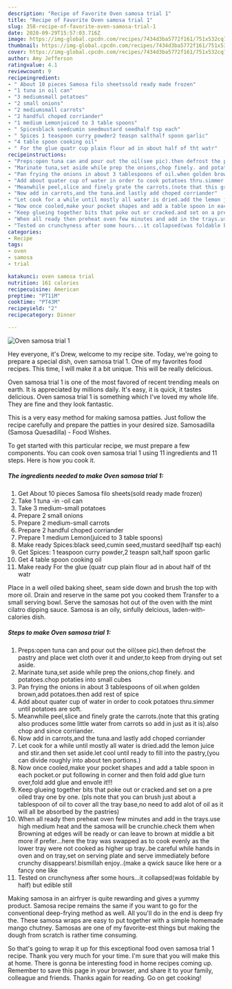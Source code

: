 ```yaml
---
description: "Recipe of Favorite Oven samosa trial 1"
title: "Recipe of Favorite Oven samosa trial 1"
slug: 358-recipe-of-favorite-oven-samosa-trial-1
date: 2020-09-29T15:57:03.716Z
image: https://img-global.cpcdn.com/recipes/7434d3ba5772f161/751x532cq70/oven-samosa-trial-1-recipe-main-photo.jpg
thumbnail: https://img-global.cpcdn.com/recipes/7434d3ba5772f161/751x532cq70/oven-samosa-trial-1-recipe-main-photo.jpg
cover: https://img-global.cpcdn.com/recipes/7434d3ba5772f161/751x532cq70/oven-samosa-trial-1-recipe-main-photo.jpg
author: Amy Jefferson
ratingvalue: 4.1
reviewcount: 9
recipeingredient:
- " About 10 pieces Samosa filo sheetssold ready made frozen"
- "1 tuna in oil can"
- "3 mediumsmall potatoes"
- "2 small onions"
- "2 mediumsmall carrots"
- "2 handful choped corriander"
- "1 medium Lemonjuiced to 3 table spoons"
- " Spicesblack seedcumin seedmustard seedhalf tsp each"
- " Spices 1 teaspoon curry powder2 teaspn salthalf spoon garlic"
- "4 table spoon cooking oil"
- " For the glue quatr cup plain flour ad in about half of tht watr"
recipeinstructions:
- "Preps:open tuna can and pour out the oil(see pic).then defrost the pastry and place wet cloth over it and under,to keep from drying out set aside."
- "Marinate tuna,set aside while prep the onions,chop finely. and potatoes.chop potaties into small cubes"
- "Pan frying the onions in about 3 tablespoons of oil.when golden brown,add potatoes.then add rest of spice"
- "Add about quater cup of water in order to cook potatoes thru.simmer until potatoes are soft."
- "Meanwhile peel,slice and finely grate the carrots.(note that this grating also produces some little water from carrots so add in just as it is).also chop and since corriander."
- "Now add in carrots,and the tuna.and lastly add choped corriander"
- "Let cook for a while until mostly all water is dried.add the lemon juice and stir.and then set aside.let cool until ready to fill into the pastry,(you can divide roughly into about ten portions.)"
- "Now once cooled,make your pocket shapes and add a table spoon in each pocket.or put following in corner and then fold add glue turn over,fold add glue and envole it!!!"
- "Keep glueing together bits that poke out or cracked.and set on a pre oiled tray one by one. (pls note that you can brush just about a tablespoon of oil to cover all the tray base,no need to add alot of oil as it will all be absorbed by the pastries)"
- "When all ready then preheat oven few minutes and add in the trays.use high medium heat and the samosa will be crunchie.check them when Browning at edges will be ready or can leave to brown at middle a bit more if prefer...here the tray was swapped as to cook evenly as the lower tray were not cooked as higher up tray..be careful while hands in oven and on tray,set on serving plate and serve immediately before crunchy disappears!.bismillah enjoy..(make a qwick sauce like here or a fancy one like"
- "Tested on crunchyness after some hours...it collapsed(was foldable by half) but edible still"
categories:
- Recipe
tags:
- oven
- samosa
- trial

katakunci: oven samosa trial 
nutrition: 161 calories
recipecuisine: American
preptime: "PT11M"
cooktime: "PT43M"
recipeyield: "2"
recipecategory: Dinner

---
```



![Oven samosa trial 1](https://img-global.cpcdn.com/recipes/7434d3ba5772f161/751x532cq70/oven-samosa-trial-1-recipe-main-photo.jpg)

Hey everyone, it's Drew, welcome to my recipe site. Today, we're going to prepare a special dish, oven samosa trial 1. One of my favorites food recipes. This time, I will make it a bit unique. This will be really delicious.

Oven samosa trial 1 is one of the most favored of recent trending meals on earth. It is appreciated by millions daily. It's easy, it is quick, it tastes delicious. Oven samosa trial 1 is something which I've loved my whole life. They are fine and they look fantastic.

This is a very easy method for making samosa patties. Just follow the recipe carefully and prepare the patties in your desired size. Samosadilla (Samosa Quesadilla) - Food Wishes.


To get started with this particular recipe, we must prepare a few components. You can cook oven samosa trial 1 using 11 ingredients and 11 steps. Here is how you cook it.

<!--inarticleads1-->

##### The ingredients needed to make Oven samosa trial 1:

1. Get  About 10 pieces Samosa filo sheets(sold ready made frozen)
1. Take 1 tuna -in -oil can
1. Take 3 medium-small potatoes
1. Prepare 2 small onions
1. Prepare 2 medium-small carrots
1. Prepare 2 handful choped corriander
1. Prepare 1 medium Lemon(juiced to 3 table spoons)
1. Make ready  Spices:black seed,cumin seed,mustard seed(half tsp each)
1. Get  Spices: 1 teaspoon curry powder,2 teaspn salt,half spoon garlic
1. Get 4 table spoon cooking oil
1. Make ready  For the glue (quatr cup plain flour ad in about half of tht watr


Place in a well oiled baking sheet, seam side down and brush the top with more oil. Drain and reserve in the same pot you cooked them Transfer to a small serving bowl. Serve the samosas hot out of the oven with the mint cilatro dipping sauce. Samosa is an oily, sinfully delcious, laden-with-calories dish. 

<!--inarticleads2-->

##### Steps to make Oven samosa trial 1:

1. Preps:open tuna can and pour out the oil(see pic).then defrost the pastry and place wet cloth over it and under,to keep from drying out set aside.
1. Marinate tuna,set aside while prep the onions,chop finely. and potatoes.chop potaties into small cubes
1. Pan frying the onions in about 3 tablespoons of oil.when golden brown,add potatoes.then add rest of spice
1. Add about quater cup of water in order to cook potatoes thru.simmer until potatoes are soft.
1. Meanwhile peel,slice and finely grate the carrots.(note that this grating also produces some little water from carrots so add in just as it is).also chop and since corriander.
1. Now add in carrots,and the tuna.and lastly add choped corriander
1. Let cook for a while until mostly all water is dried.add the lemon juice and stir.and then set aside.let cool until ready to fill into the pastry,(you can divide roughly into about ten portions.)
1. Now once cooled,make your pocket shapes and add a table spoon in each pocket.or put following in corner and then fold add glue turn over,fold add glue and envole it!!!
1. Keep glueing together bits that poke out or cracked.and set on a pre oiled tray one by one. (pls note that you can brush just about a tablespoon of oil to cover all the tray base,no need to add alot of oil as it will all be absorbed by the pastries)
1. When all ready then preheat oven few minutes and add in the trays.use high medium heat and the samosa will be crunchie.check them when Browning at edges will be ready or can leave to brown at middle a bit more if prefer...here the tray was swapped as to cook evenly as the lower tray were not cooked as higher up tray..be careful while hands in oven and on tray,set on serving plate and serve immediately before crunchy disappears!.bismillah enjoy..(make a qwick sauce like here or a fancy one like
1. Tested on crunchyness after some hours...it collapsed(was foldable by half) but edible still


Making samosa in an airfryer is quite rewarding and gives a yummy product. Samosa recipe remains the same if you want to go for the conventional deep-frying method as well. All you&#39;ll do in the end is deep fry the. These samosa wraps are easy to put together with a simple homemade mango chutney. Samosas are one of my favorite-est things but making the dough from scratch is rather time consuming. 

So that's going to wrap it up for this exceptional food oven samosa trial 1 recipe. Thank you very much for your time. I'm sure that you will make this at home. There is gonna be interesting food in home recipes coming up. Remember to save this page in your browser, and share it to your family, colleague and friends. Thanks again for reading. Go on get cooking!

